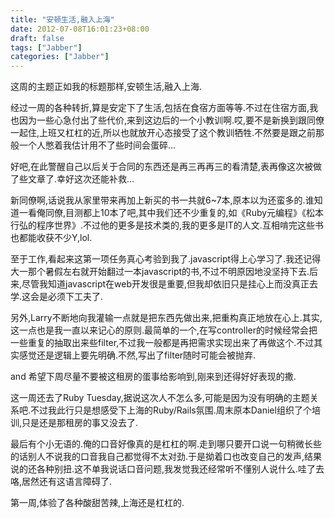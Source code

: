 ```yaml
---
title: "安顿生活,融入上海"
date: 2012-07-08T16:01:23+08:00
draft: false
tags: ["Jabber"]
categories: ["Jabber"]
---
```


这周的主题正如我的标题那样,安顿生活,融入上海.

经过一周的各种转折,算是安定下了生活,包括在食宿方面等等.不过在住宿方面,我也因为一些心急付出了些代价,来到这边后的一个小教训啊.哎,要不是新换到跟同僚一起住,上班又杠杠的近,所以也就放开心态接受了这个教训牺牲.不然要是跟之前那般一个人憋着我估计用不了些时间会蛋碎…

好吧,在此警醒自己以后关于合同的东西还是再三再再三的看清楚,表再像这次被做了些文章了.幸好这次还能补救…

新同僚啊,话说我从家里带来再加上新买的书一共就6~7本,原本以为还蛮多的.谁知道一看俺同僚,目测都上10本了吧,其中我们还不少重复的,如《Ruby元编程》《松本行弘的程序世界》.不过他的更多是技术类的,我的更多是IT的人文.互相啃完这些书也都能收获不少Y,lol.

至于工作,看起来这第一项任务真心考验到我了.javascript得上心学习了.我还记得大一那个暑假左右就开始翻过一本javascript的书,不过不明原因地没坚持下去.后来,尽管我知道javascript在web开发很是重要,但我却依旧只是挂心上而没真正去学.这会是必须下工夫了.

另外,Larry不断地向我灌输一点就是把东西先做出来,把重构真正地放在心上.其实,这一点也是我一直以来记心的原则.最简单的一个,在写controller的时候经常会把一些重复的抽取出来些filter,不过我一般都是再把需求实现出来了再做这个.不过其实感觉还是逻辑上要先明确.不然,写出了filter随时可能会被抛弃.

and 希望下周尽量不要被这租房的蛋事给影响到,刚来到还得好好表现的撒.

这一周还去了Ruby Tuesday,据说这次人不怎么多,可能是因为没有明确的主题关系吧.不过我此行只是想感受下上海的Ruby/Rails氛围.周末原本Daniel组织了个培训,只是还是那租房的事又没去了.

最后有个小无语的.俺的口音好像真的是杠杠的啊.走到哪只要开口说一句稍微长些的话别人不说我的口音我自己都觉得不太对劲.于是拗着口也改变自己的发声,结果说的还各种别扭.这不单我说话口音问题,我发觉我还经常听不懂别人说什么.哇了去咯,居然还有这语言障碍了.

第一周,体验了各种酸甜苦辣,上海还是杠杠的.